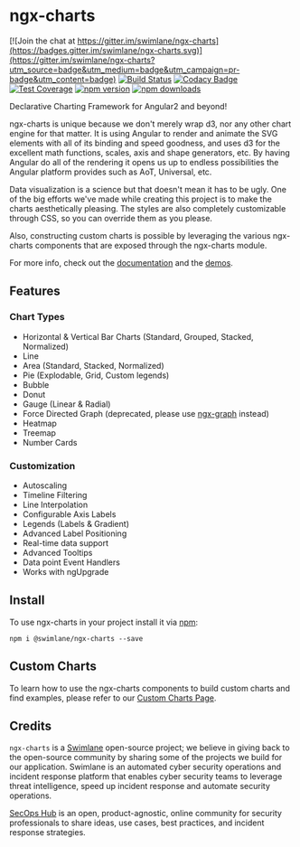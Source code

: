# ngx-charts

[![Join the chat at https://gitter.im/swimlane/ngx-charts](https://badges.gitter.im/swimlane/ngx-charts.svg)](https://gitter.im/swimlane/ngx-charts?utm_source=badge&utm_medium=badge&utm_campaign=pr-badge&utm_content=badge)
[![Build Status](https://travis-ci.org/swimlane/ngx-charts.svg?branch=master)](https://travis-ci.org/swimlane/ngx-charts)
[![Codacy Badge](https://api.codacy.com/project/badge/Grade/b097196f7f544412a79a99080a41bbc1)](https://www.codacy.com/app/Swimlane/ngx-charts?utm_source=github.com&utm_medium=referral&utm_content=swimlane/ngx-charts&utm_campaign=Badge_Grade)
[![Test Coverage](https://codeclimate.com/github/swimlane/ngx-charts/badges/coverage.svg)](https://codeclimate.com/github/swimlane/ngx-charts/coverage)
[![npm version](https://badge.fury.io/js/%40swimlane%2Fngx-charts.svg)](https://badge.fury.io/js/%40swimlane%2Fngx-charts)
[![npm downloads](https://img.shields.io/npm/dm/@swimlane/ngx-charts.svg)](https://npmjs.org/@swimlane/ngx-charts)

Declarative Charting Framework for Angular2 and beyond!

ngx-charts is unique because we don't merely wrap d3, nor any other chart engine for that matter. It is using Angular to render and animate the SVG elements with all of its binding and speed goodness, and uses d3 for the excellent math functions, scales, axis and shape generators, etc. By having Angular do all of the rendering it opens us up to endless possibilities the Angular platform provides such as AoT, Universal, etc.

Data visualization is a science but that doesn't mean it has to be ugly. One of the big efforts we've made while creating this project is to make the charts aesthetically pleasing. The styles are also completely customizable through CSS, so you can override them as you please.

Also, constructing custom charts is possible by leveraging the various ngx-charts components that are exposed through the ngx-charts module.

For more info, check out the [documentation](https://swimlane.gitbook.io/ngx-charts) and the [demos](https://swimlane.github.io/ngx-charts/).

## Features

### Chart Types

- Horizontal & Vertical Bar Charts (Standard, Grouped, Stacked, Normalized)
- Line
- Area (Standard, Stacked, Normalized)
- Pie (Explodable, Grid, Custom legends)
- Bubble
- Donut
- Gauge (Linear & Radial)
- Force Directed Graph (deprecated, please use [ngx-graph](https://github.com/swimlane/ngx-graph) instead)
- Heatmap
- Treemap
- Number Cards

### Customization

- Autoscaling
- Timeline Filtering
- Line Interpolation
- Configurable Axis Labels
- Legends (Labels & Gradient)
- Advanced Label Positioning
- Real-time data support
- Advanced Tooltips
- Data point Event Handlers
- Works with ngUpgrade

## Install

To use ngx-charts in your project install it via [npm](https://www.npmjs.com/package/@swimlane/ngx-charts):

```
npm i @swimlane/ngx-charts --save
```

## Custom Charts

To learn how to use the ngx-charts components to build custom charts and find examples, please refer to our [Custom Charts Page](https://github.com/swimlane/ngx-charts/blob/master/docs/custom-charts.md).

## Credits

`ngx-charts` is a [Swimlane](http://swimlane.com) open-source project; we believe in giving back to the open-source community by sharing some of the projects we build for our application. Swimlane is an automated cyber security operations and incident response platform that enables cyber security teams to leverage threat intelligence, speed up incident response and automate security operations.

[SecOps Hub](http://secopshub.com) is an open, product-agnostic, online community for security professionals to share ideas, use cases, best practices, and incident response strategies.
